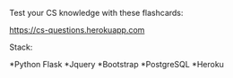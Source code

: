 Test your CS knowledge with these flashcards:

https://cs-questions.herokuapp.com

Stack:

*Python Flask
*Jquery
*Bootstrap
*PostgreSQL
*Heroku



